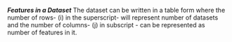 ***Features in a Dataset***
The dataset can be written in a table form where the number of rows- (i) in the superscript- will represent number of datasets and the number of columns- (j) in subscript - can be represented as number of features in it.
